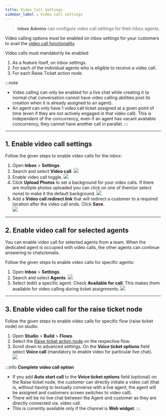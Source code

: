 ```yaml
---
title: Video Call Settings
sidebar_label : Video call settings
---
```


> **Inbox Admins** can configure video call settings for their inbox agents. 


Video calling options must be enabled on inbox settings for your customers to avail the [video call functionality](https://docs.yellow.ai/docs/platform_concepts/inbox/chats/videocall).  

Video calls must mandatorily be enabled:
1. As a feature itself, on inbox settings.
2. For each of the individual agents who is eligible to receive a video call. 
3. For each Raise Ticket action node.

:::note
- Video calling can only be enabled for a live chat while creating it (a normal chat conversation cannot have video calling abilities post its creation when it is already assigned to an agent).
- An agent can only have 1 video call ticket assigned at a given point of time (even if they are not actively engaged in that video call). This is independent of the concurrency, even if an agent has vacant available concurrency, they cannot have another call in parallel. 
:::

-----

## 1. Enable video call settings

Follow the given steps to enable video calls for the inbox: 

1. Open **Inbox** > **Settings**. 
2. Search and select **Video call**. 
    ![](https://i.imgur.com/4VS258n.jpg)
3. Enable video call toggle. 
    ![](https://i.imgur.com/PL7zj6S.jpg)
4. Click **Upload Photos** to set a background for your video calls.  If there are multiple photos uploaded you can click on one of them(or select none) to make it the default background. 
    ![](https://i.imgur.com/V2qFzNf.jpg)
5. Add a **Video call redirect link** that will redirect a customer to a required location after the video call ends. Click **Save**.   
    ![](https://i.imgur.com/ldMcgHG.png)

----

## 2. Enable video call for selected agents 

You can enable video call for selected agents from a team. When the dedicated agent is occupied with video calls, the other agents can continue answering to chats/emails.

Follow the given steps to enable video calls for specific agents:  

1. Open **Inbox** > **Settings**. 
2. Search and select **Agents**. 
    ![](https://i.imgur.com/yXJoPZs.jpg)
3. Select (edit) a specific agent. Check **Available for call**. This makes them available for video calling during ticket assignments. 
    ![](https://i.imgur.com/eJMbI5c.png)

---

## 3. Enable video call for the raise ticket node

Follow the given steps to enable video calls for specific flow (raise ticket node) on studio:  

1. Open **Studio** > **Build** > **Flows**.  
2. Select the [Raise ticket action node](https://docs.yellow.ai/docs/platform_concepts/studio/build/nodes/action-nodes#17-raise-ticket) on the respective flow.   
3. Scroll down to advanced settings. On the **Voice ticket options** field select **Voice call** (mandatory to enable video for particular live chat).   
    ![](https://i.imgur.com/5OuBB2P.png)

:::info 
**Complete video call option**

- If you add **Auto start call** to the **Voice ticket options** field (optional) on the Raise ticket node, the customer can directly initiate a video call (that is, without having to textually converse with a live agent, the agent will be assigned and customers screen switches to video call).
- There will be no live chat between the Agent and customer as they are directly connected via. video call. 
- This is currently available only if the channel is **Web widget**. 
:::

